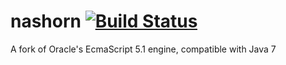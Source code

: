nashorn [![Build Status](https://travis-ci.org/exstar/nashorn.svg?branch=master)](https://travis-ci.org/exstar/nashorn)
=======

A fork of Oracle's EcmaScript 5.1 engine, compatible with Java 7
